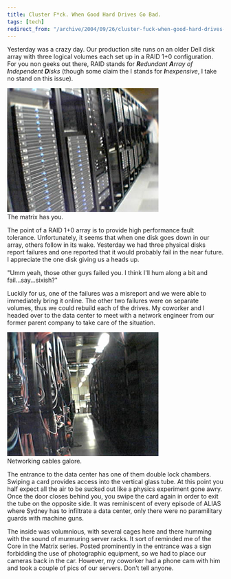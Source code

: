 ```yaml
---
title: Cluster F*ck. When Good Hard Drives Go Bad.
tags: [tech]
redirect_from: "/archive/2004/09/26/cluster-fuck-when-good-hard-drives-go-bad.aspx/"
---
```


Yesterday was a crazy day. Our production site runs on an older Dell
disk array with three logical volumes each set up in a RAID 1+0
configuration. For you non geeks out there, RAID stands for
***R**edundant **A**rray of **I**ndependent **D**isks* (though some
claim the I stands for ***I**nexpensive*, I take no stand on this
issue).

![Data Center](/images/DataCenter.jpg) \
The matrix has you.

The point of a RAID 1+0 array is to provide high performance fault
tolerance. Unfortunately, it seems that when one disk goes down in our
array, others follow in its wake. Yesterday we had three physical disks
report failures and one reported that it would probably fail in the near
future. I appreciate the one disk giving us a heads up.

"Umm yeah, those other guys failed you. I think I'll hum along a bit and
fail...say...sixish?"

Luckily for us, one of the failures was a misreport and we were able to
immediately bring it online. The other two failures were on separate
volumes, thus we could rebuild each of the drives. My coworker and I
headed over to the data center to meet with a network engineer from our
former parent company to take care of the situation.

![Data Center Networking](/images/DataCenterNetwork.jpg) \
Networking cables galore.

The entrance to the data center has one of them double lock chambers.
Swiping a card provides access into the vertical glass tube. At this
point you half expect all the air to be sucked out like a physics
experiment gone awry. Once the door closes behind you, you swipe the
card again in order to exit the tube on the opposite side. It was
reminiscent of every episode of ALIAS where Sydney has to infiltrate a
data center, only there were no paramilitary guards with machine guns.

The inside was volumnious, with several cages here and there humming
with the sound of murmuring server racks. It sort of reminded me of the
Core in the Matrix series. Posted prominently in the entrance was a sign
forbidding the use of photographic equipment, so we had to place our
cameras back in the car. However, my coworker had a phone cam with him
and took a couple of pics of our servers. Don't tell anyone.

